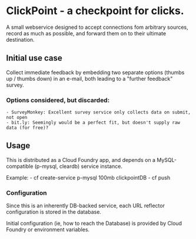 # ClickPoint - a checkpoint for clicks.

A small webservice designed to accept connections fom arbitrary sources, record as much as possible, and forward them on to their ultimate destination.

## Initial use case
   Collect immediate feedback by embedding two separate options (thumbs up / thumbs down) in an e-mail, both leading to a "further feedback" survey.

### Options considered, but discarded:
    - SurveyMonkey: Excellent survey service only collects data on submit, not open
    - bit.ly: Seemingly would be a perfect fit, but doesn't supply raw data (for free)?
        
## Usage

   This is distributed as a Cloud Foundry app, and depends on a MySQL-compatible (p-mysql, cleardb) service instance.

   Example:
     - cf create-service p-mysql 100mb clickpointDB
     - cf push

### Configuration

Since this is an inherently DB-backed service, each URL reflector configuration is stored in the database.

Initial configuration (ie, how to reach the Database) is provided by Cloud Foundry or environment variables.

